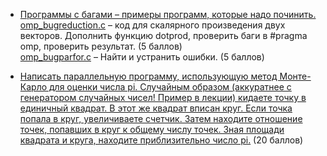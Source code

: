 - [Программы с багами – примеры программ, которые надо починить.](https://github.com/7CD/made_hpc/commit/efb3ed7db01b8a64ce0ace532d82da0b15954c83)\
[omp_bugreduction.c](https://github.com/7CD/made_hpc/blob/master/hw3/omp_bugreduction.c) – код для скалярного произведения двух векторов. Дополнить функцию dotprod, проверить баги в #pragma omp, проверить результат. (5 баллов)\
[omp_bugparfor.c](https://github.com/7CD/made_hpc/blob/master/hw3/omp_bugparfoc.c) – Найти и устранить ошибки. (5 баллов)

- [Написать параллельную программу, использующую метод Монте-Карло для оценки числа pi. Случайным образом (аккуратнее с генератором случайных чисел! Пример в лекции) кидаете точку в единичный квадрат. В этот же квадрат вписан круг. Если точка попала в круг, увеличиваете счетчик. Затем находите отношение точек, попавших в круг к общему числу точек. Зная площади квадрата и круга, находите приблизительно число pi.](https://github.com/7CD/made_hpc/blob/master/hw3/pi_monte_carlo.c) (20 баллов)
